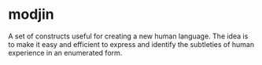 # modjin

A set of constructs useful for creating a new human language. The idea is to make it easy and efficient to express and identify the subtleties of human experience in an enumerated form.




